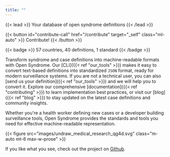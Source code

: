 ```yaml
---
title: ""
---
```


<div class="flex justify-between items-center">
{{< lead >}}
Your database of open syndrome definitions
{{< /lead >}}

{{< button id="contribute-call" href="/contribute" target="_self" class="ml-auto" >}}
Contribute!
{{< /button >}}
</div>

{{< badge >}}
57 countries, 40 definitions, 1 standard
{{< /badge >}}

Transform syndrome and case definitions into machine-readable formats with Open Syndrome.
Our [CLI]({{< ref "our_tools" >}}) makes it easy to convert text-based definitions into standardized `JSON` format,
ready for modern surveillance systems. If you are not a technical user, you can also [send us your definition]({{< ref "our_tools" >}})
and we will help you to convert it.
Explore our comprehensive [documentation]({{< ref "contributing" >}}) to learn implementation best practices,
or visit our [blog]({{< ref "blog" >}}) to stay updated on the latest case definitions and community insights.

Whether you're a health worker defining new cases or a developer building surveillance tools, Open Syndrome
provides the standards and tools you need for effective machine-readable representation.

{{< figure src="images/undraw_medical_research_qg4d.svg" class="m-auto mt-6 max-w-prose" >}}

If you like what you see, check out the project on [Github](https://github.com/OpenSyndrome/).

